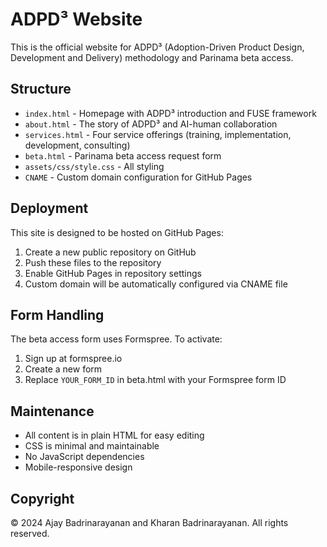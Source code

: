 # ADPD³ Website

This is the official website for ADPD³ (Adoption-Driven Product Design, Development and Delivery) methodology and Parinama beta access.

## Structure

- `index.html` - Homepage with ADPD³ introduction and FUSE framework
- `about.html` - The story of ADPD³ and AI-human collaboration
- `services.html` - Four service offerings (training, implementation, development, consulting)
- `beta.html` - Parinama beta access request form
- `assets/css/style.css` - All styling
- `CNAME` - Custom domain configuration for GitHub Pages

## Deployment

This site is designed to be hosted on GitHub Pages:

1. Create a new public repository on GitHub
2. Push these files to the repository
3. Enable GitHub Pages in repository settings
4. Custom domain will be automatically configured via CNAME file

## Form Handling

The beta access form uses Formspree. To activate:
1. Sign up at formspree.io
2. Create a new form
3. Replace `YOUR_FORM_ID` in beta.html with your Formspree form ID

## Maintenance

- All content is in plain HTML for easy editing
- CSS is minimal and maintainable
- No JavaScript dependencies
- Mobile-responsive design

## Copyright

© 2024 Ajay Badrinarayanan and Kharan Badrinarayanan. All rights reserved.